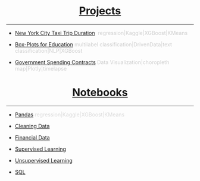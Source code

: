 <a name="Home"></A>
	
<h1 align="center"><a href="projects.html">Projects</a></h1>	
<hr>

* [New York City Taxi Trip Duration](nyctaxi.md) <span style="color:#CECECE">&nbsp;regression|Kaggle|XGBoost|KMeans</span>

* [Box-Plots for Education](boxplots.md)<span style="color:#CECECE">&nbsp;multilabel classification|DrivenData|text classification|NLP|XGBoost</span>

* [Government Spending Contracts](gov.md)<span style="color:#CECECE">&nbsp;Data Visualization|choropleth map|Plotly|timelapse</span>

<h1 align="center"><a href="notebooks.html">Notebooks</a></h1>	
<hr>

* [Pandas](pandas.html#bottom)<span style="color:#DADADA">&nbsp;regression|Kaggle|XGBoost|KMeans</span>

* [Cleaning Data](cleaning_data.html#bottom)

* [Financial Data](financial.html#bottom)

* [Supervised Learning](supervised_learning.html#bottom)

* [Unsupervised Learning](unsupervised_learning.html#bottom)

* [SQL](SQL.md)
